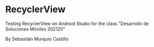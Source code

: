 # RecyclerView
Testing RecyclerView on Android Studio for the class "Desarrollo de Soluciones Móviles 202120" 

By Sebastián Murquio Castillo
